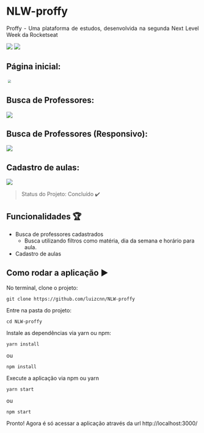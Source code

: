 # NLW-proffy
<p align="justify"> Proffy - Uma plataforma de estudos, desenvolvida na segunda Next Level Week da Rocketseat </p>

<div style="display: flex, justify-content: center">
  <img src="https://img.shields.io/static/v1?label=react&message=framework&color=blue&style=for-the-badge&logo=REACT"/>
  <img src="https://img.shields.io/static/v1?label=NodeJs&message=Backend&color=green&style=for-the-badge&logo=NODE"/>
</div>

## Página inicial:
<img style="transform: scale(0.5)" src="https://github.com/luizcnn/NLW-proffy/blob/master/src/assets/images/0.jpeg" />

## Busca de Professores:
<img src="https://github.com/luizcnn/NLW-proffy/blob/master/src/assets/images/1.jpeg" />

## Busca de Professores (Responsivo): 
<img src="https://github.com/luizcnn/NLW-proffy/blob/master/src/assets/images/2.jpeg" />

## Cadastro de aulas:
<img src="https://github.com/luizcnn/NLW-proffy/blob/master/src/assets/images/3.jpeg" />

> Status do Projeto: Concluído :heavy_check_mark:

## Funcionalidades :trophy:
- Busca de professores cadastrados
  - Busca utilizando filtros como matéria, dia da semana e horário para aula.
- Cadastro de aulas

## Como rodar a aplicação :arrow_forward:

No terminal, clone o projeto: 

```
git clone https://github.com/luizcnn/NLW-proffy
```
Entre na pasta do projeto:

```
cd NLW-proffy
```

Instale as dependências via yarn ou npm:

```
yarn install
```
ou

```
npm install
```

Execute a aplicação via npm ou yarn

```
yarn start
```
ou

```
npm start
```
Pronto! Agora é só acessar a aplicação através da url http://localhost:3000/

